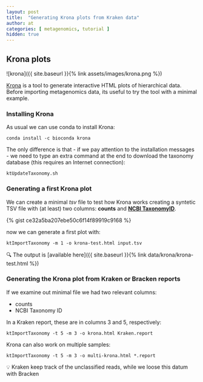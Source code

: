 ```yaml
---
layout: post
title:  "Generating Krona plots from Kraken data"
author: at
categories: [ metagenomics, tutorial ]
hidden: true
---
```


## Krona plots


![krona]({{ site.baseurl }}{% link assets/images/krona.png %})

[Krona](https://github.com/marbl/Krona/wiki) is a tool to generate interactive HTML plots of hierarchical data.
Before importing metagenomics data, its useful to try the tool with a minimal example.

### Installing Krona

As usual we can use conda to install Krona:

```
conda install -c bioconda krona
```

The only difference is that - if we pay attention to the installation messages - we need to type
an extra command at the end to download the taxonomy database (this requires an Internet connection):

```
ktUpdateTaxonomy.sh
```

### Generating a first Krona plot

We can create a minimal _tsv_ file to test how Krona works creating a syntetic TSV file
with (at least) two columns: **counts** and [**NCBI TaxonomyID**](https://www.ncbi.nlm.nih.gov/taxonomy).
 
{% gist ce32a5ba207ebe50c6f14f89919c9168 %}

now we can generate a first plot with:
```
ktImportTaxonomy -m 1 -o krona-test.html input.tsv 
```

:mag: The output is [available here]({{ site.baseurl }}{% link data/krona/krona-test.html %})


### Generating the Krona plot from Kraken or Bracken reports

If we examine out minimal file we had two relevant columns:
* counts
* NCBI Taxonomy ID

In a Kraken report, these are in columns 3 and 5, respectively:

```
ktImportTaxonomy -t 5 -m 3 -o krona.html Kraken.report 
```

Krona can also work on multiple samples:

```
ktImportTaxonomy -t 5 -m 3 -o multi-krona.html *.report 
```

:bulb: Kraken keep track of the unclassified reads, while we loose this datum with Bracken